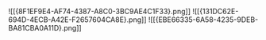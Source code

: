 ![[{8F1EF9E4-AF74-4387-A8C0-3BC9AE4C1F33}.png]]
![[{131DC62E-694D-4ECB-A42E-F2657604CA8E}.png]]
![[{EBE66335-6A58-4235-9DEB-BA81CBA0A11D}.png]]